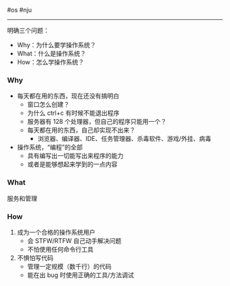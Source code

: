 #os #nju

---
明确三个问题：
- Why：为什么要学操作系统？
- What：什么是操作系统？
- How：怎么学操作系统？

### Why

- 每天都在用的东西，现在还没有搞明白
	- 窗口怎么创建？
	- 为什么 ctrl+c 有时候不能退出程序
	- 服务器有 128 个处理器，但自己的程序只能用一个？
	- 每天都在用的东西，自己却实现不出来？
		- 浏览器、编译器、IDE、任务管理器、杀毒软件、游戏/外挂、病毒
- 操作系统，“编程”的全部
	- 具有编写出一切能写出来程序的能力
	- 或者是能够想起来学到的一点内容

### What

服务和管理

### How

1. 成为一个合格的操作系统用户
	- 会 STFW/RTFW 自己动手解决问题
	- 不怕使用任何命令行工具
2. 不惧怕写代码
	- 管理一定规模（数千行）的代码
	- 能在出 bug 时使用正确的工具/方法调试





